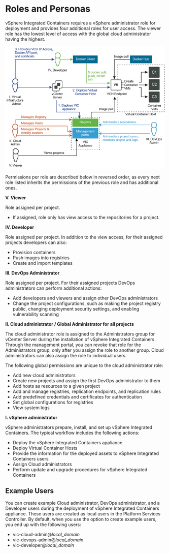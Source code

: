 # Roles and Personas <a id="usersandroles"></a>

vSphere Integrated Containers requires a vSphere administrator role for deployment and provides four additional roles for user access. The viewer role has the lowest level of access with the global cloud administrator having the highest.

![vSphere Integrated Containers Conceptual Overview](graphics/conceptual-overview.png)

Permissions per role are described below in reversed order, as every next role listed inherits the permissions of the previous role and has additional ones.

**V. Viewer**

Role assigned per project.
- If assigned, role only has view access to the repositories for a project.

**IV. Developer**

Role assigned per project. In addition to the view access, for their assigned projects developers can also:
- Provision containers
- Push images into registries
- Create and import templates

**III. DevOps Administrator**

Role assigned per project. For their assigned projects DevOps administrators can perform additional actions:
- Add developers and viewers and assign other DevOps administrators
- Change the project configurations, such as making the project registry public, changing deployment security settings, and enabling vulnerability scanning

**II. Cloud administrator / Global Administrator for all projects**

The cloud administrator role is assigned to the Administrators group for vCenter Server during the installation of vSphere Integrated Containers. Through the management portal, you can revoke that role for the Administrators group, only after you assign the role to another group. Cloud administrators can also assign the role to individual users.

The following global permissions are unique to the cloud administrator role:
- Add new cloud administrators
- Create new projects and assign the first DevOps administrator to them
- Add hosts as resources to a given project
- Add and manage registries, replication endpoints, and replication rules
- Add predefined credentials and certificates for authentication
- Set global configurations for registries
- View system logs

**I. vSphere administrator**

vSphere administrators prepare, install, and set up vSphere Integrated Containers. The typical workflow includes the following actions:
- Deploy the vSphere Integrated Containers appliance
- Deploy Virtual Container Hosts
- Provide the information for the deployed assets to vSphere Integrated Containers users
- Assign Cloud administrators
- Perform update and upgrade procedures for vSphere Integrated Containers
 
## Example Users #####

You can create example Cloud administrator, DevOps administrator, and a Developer users during the deployment of vSphere Integrated Containers appliance. These users are created as local users in the Platform Services Controller. By default, when you use the option to create example users, you end up with the following users:
- vic-cloud-admin@*local_domain*
- vic-devops-admin@*local_domain*
- vic-developer@*local_domain*